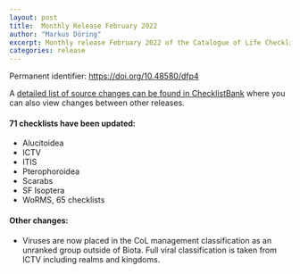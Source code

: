 ```yaml
---
layout: post
title:  Monthly Release February 2022
author: "Markus Döring"
excerpt: Monthly release February 2022 of the Catalogue of Life Checklist
categories: release
---
```


Permanent identifier: https://doi.org/10.48580/dfp4

A [detailed list of source changes can be found in ChecklistBank](https://www.checklistbank.org/dataset/9804/sourcemetrics?hideUnchanged=true&releaseKey=2368) where you can also view changes between other releases.

#### 71 checklists have been updated:

 * Alucitoidea
 * ICTV
 * ITIS 
 * Pterophoroidea
 * Scarabs
 * SF Isoptera
 * WoRMS, 65 checklists

#### Other changes:

 * Viruses are now placed in the CoL management classification as an unranked group outside of Biota. Full viral classification is taken from ICTV including realms and kingdoms.